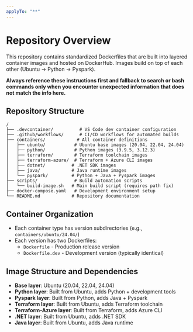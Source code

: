 ```yaml
---
applyTo: "**"
---
```


# Repository Overview

This repository contains standardized Dockerfiles that are built into layered container images and hosted on DockerHub. Images build on top of each other (Ubuntu → Python → Pyspark).

**Always reference these instructions first and fallback to search or bash commands only when you encounter unexpected information that does not match the info here.**

## Repository Structure

```
/
├── .devcontainer/          # VS Code dev container configuration
├── .github/workflows/      # CI/CD workflows for automated builds
├── containers/            # All container definitions
│   ├── ubuntu/           # Ubuntu base images (20.04, 22.04, 24.04)
│   ├── python/           # Python images (3.9.5, 3.12.3)
│   ├── terraform/        # Terraform toolchain images
│   ├── terraform-azure/  # Terraform + Azure CLI images
│   ├── dotnet/          # .NET SDK images
│   ├── java/            # Java runtime images
│   └── pyspark/         # Python + Java + Pyspark images
├── scripts/              # Build automation scripts
│   └── build-image.sh   # Main build script (requires path fix)
├── docker-compose.yaml   # Development environment setup
└── README.md            # Repository documentation
```

## Container Organization

- Each container type has version subdirectories (e.g., `containers/ubuntu/24.04/`)
- Each version has two Dockerfiles:
  - `Dockerfile` - Production release version
  - `Dockerfile.dev` - Development version (typically identical)

## Image Structure and Dependencies

- **Base layer**: Ubuntu (20.04, 22.04, 24.04)
- **Python layer**: Built from Ubuntu, adds Python + development tools
- **Pyspark layer**: Built from Python, adds Java + Pyspark
- **Terraform layer**: Built from Ubuntu, adds Terraform toolchain
- **Terraform-Azure layer**: Built from Terraform, adds Azure CLI
- **.NET layer**: Built from Ubuntu, adds .NET SDK
- **Java layer**: Built from Ubuntu, adds Java runtime
